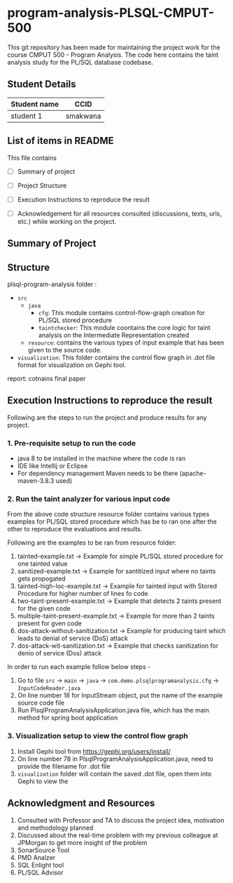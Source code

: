 # program-analysis-PLSQL-CMPUT-500
This git repository has been made for maintaining the project work for the course CMPUT 500 - Program Analysis. The code here contains the taint analysis study for the PL/SQL database codebase.

## Student Details
|Student name| CCID |
|------------|------|
|student 1   |  smakwana    |


## List of items in README
This file contains
- [ ] Summary of project
- [ ] Project Structure
- [ ] Execution Instructions to reproduce the result 
- [ ] Acknowledgement for all resources consulted (discussions, texts, urls, etc.) while working on the project. 


## Summary of Project

## Structure
plsql-program-analysis folder :

- `src` 
    - `java`
        - `cfg`: This module contains control-flow-graph creation for PL/SQL stored procedure
        - `taintchecker`: This module coontains the core logic for taint analysis on the Intermediate Representation created    
    - `resource`: contains the various types of input example that has been given to the source code.
- `visualization`: This folder contains the control flow graph in .dot file format for visualization on Gephi tool.

report: cotnains final paper

## Execution Instructions to reproduce the result
Following are the steps to run the project and produce results for any project.

### 1. Pre-requisite setup to run the code
- java 8 to be installed in the machine where the code is ran
- IDE like Intellij or Eclipse
- For dependency management Maven needs to be there (apache-maven-3.8.3 used)

### 2. Run the taint analyzer for various input code
       
From the above code structure resource folder contains various types examples for PL/SQL stored procedure which has be to ran one after the other to reproduce the evaluations and results.
       
Following are the examples to be ran from resource folder:
   1. tainted-example.txt  -> Example for simple PL/SQL stored procedure for one tainted value 
   2. sanitized-example.txt -> Example for santitized input where no taints gets propogated
   3. tainted-high-loc-example.txt -> Example for tainted input with Stored Procedure for higher number of lines fo code
   4. two-taint-present-example.txt -> Example that detects 2 taints present for the given code
   5. multiple-taint-present-example.txt -> Example for more than 2 taints present for gven code
   6. dos-attack-without-sanitization.txt -> Example for producing taint which leads to denial of service (DoS) attack
   7. dos-attack-wit-sanitization.txt  -> Example that checks sanitization for denio of service (Dos) attack
        
In order to run each example follow below steps -
   1. Go to file `src` -> `main` -> `java` -> `com.demo.plsqlprogramanalysis.cfg` -> `InputCodeReader.java`
   2. On line number 18 for InputStream object, put the name of the example source code file
   3. Run PlsqlProgramAnalysisApplication.java file, which has the main method for spring boot application

### 3. Visualization setup to view the control flow graph

1. Install Gephi tool from https://gephi.org/users/install/
2. On line number 78 in PlsqlProgramAnalysisApplication.java, need to provide the filename for .dot file
3. `visualization` folder will contain the saved .dot file, open them into Gephi to view the  


## Acknowledgment and Resources
1. Consulted with Professor and TA to discuss the project idea, motivation and methodology planned
2. Discussed about the real-time problem with my previous colleague at JPMorgan to get more insight of the problem
3. SonarSource Tool
4. PMD Analzer
5. SQL Enlight tool
6. PL/SQL Advisor

